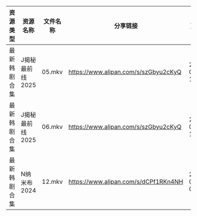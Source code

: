 | 资源类型   | 资源名称       | 文件名称   | 分享链接                                 | 更新时间                |
| ------ | ---------- | ------ | ------------------------------------ | ------------------- |
| 最新韩剧合集 | J揭秘最前线2025 | 05.mkv | https://www.alipan.com/s/szGbyu2cKyQ | 2025-01-29 18:05:43 |
| 最新韩剧合集 | J揭秘最前线2025 | 06.mkv | https://www.alipan.com/s/szGbyu2cKyQ | 2025-01-29 18:05:43 |
| 最新韩剧合集 | N纳米布2024   | 12.mkv | https://www.alipan.com/s/dCPf1RKn4NH | 2025-01-29 00:06:06 |
